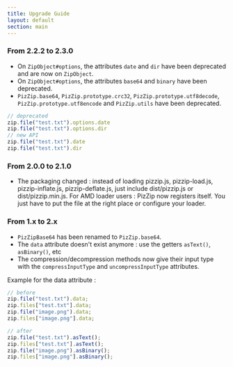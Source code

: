 ```yaml
---
title: Upgrade Guide
layout: default
section: main
---
```


### From 2.2.2 to 2.3.0

* On `ZipObject#options`, the attributes `date` and `dir` have been
  deprecated and are now on `ZipObject`.
* On `ZipObject#options`, the attributes `base64` and `binary` have been
  deprecated.
* `PizZip.base64`, `PizZip.prototype.crc32`, `PizZip.prototype.utf8decode`,
  `PizZip.prototype.utf8encode` and `PizZip.utils` have been deprecated.

```js
// deprecated
zip.file("test.txt").options.date
zip.file("test.txt").options.dir
// new API
zip.file("test.txt").date
zip.file("test.txt").dir
```


### From 2.0.0 to 2.1.0

* The packaging changed : instead of loading pizzip.js, pizzip-load.js,
  pizzip-inflate.js, pizzip-deflate.js, just include dist/pizzip.js or
  dist/pizzip.min.js.
  For AMD loader users : PizZip now registers itself. You just have to put the
  file at the right place or configure your loader.


### From 1.x to 2.x

* `PizZipBase64` has been renamed to `PizZip.base64`.
* The `data` attribute doesn't exist anymore :
  use the getters `asText()`, `asBinary()`, etc
* The compression/decompression methods now give their input type with the
  `compressInputType` and `uncompressInputType` attributes.

Example for the data attribute :

```js
// before
zip.file("test.txt").data;
zip.files["test.txt"].data;
zip.file("image.png").data;
zip.files["image.png"].data;

// after
zip.file("test.txt").asText();
zip.files["test.txt"].asText();
zip.file("image.png").asBinary();
zip.files["image.png"].asBinary();
```
